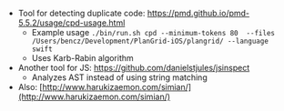 - Tool for detecting duplicate code: https://pmd.github.io/pmd-5.5.2/usage/cpd-usage.html
  - Example usage
    `./bin/run.sh cpd --minimum-tokens 80  --files /Users/bencz/Development/PlanGrid-iOS/plangrid/ --language swift`
  - Uses Karb-Rabin algorithm
- Another tool for JS: https://github.com/danielstjules/jsinspect
  - Analyzes AST instead of using string matching
- Also: [http://www.harukizaemon.com/simian/](http://www.harukizaemon.com/simian/)


